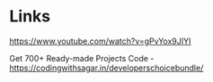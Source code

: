 # Links
https://www.youtube.com/watch?v=gPvYox9JIYI

Get 700+ Ready-made Projects Code - 
https://codingwithsagar.in/developerschoicebundle/

